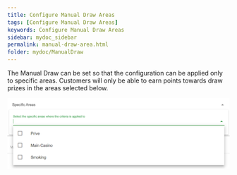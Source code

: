 ```yaml
---
title: Configure Manual Draw Areas
tags: [Configure Manual Draw Areas]
keywords: Configure Manual Draw Areas
sidebar: mydoc_sidebar
permalink: manual-draw-area.html
folder: mydoc/ManualDraw
---
```


The Manual Draw can be set so that the configuration can be applied only to specific areas. Customers will only be able to earn points towards draw prizes in the areas selected below. 

<img src="\img\Promotions\IncentivisorAreas.png" alt="">